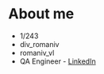# About me

- 1/243
- div_romaniv
- romaniv_vl
- QA Engineer - [LinkedIn](linkedin.com/in/volodymyr-romaniv/)
